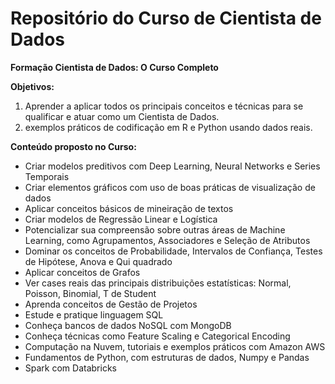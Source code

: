 # Repositório do Curso de Cientista de Dados
__Formação Cientista de Dados: O Curso Completo__

__Objetivos:__
1. Aprender a aplicar todos os principais conceitos e técnicas para se qualificar e atuar como um Cientista de Dados.
2. exemplos práticos de codificação em R e Python usando dados reais.

__Conteúdo proposto no Curso:__
* Criar modelos preditivos com Deep Learning, Neural Networks e Series Temporais
* Criar elementos gráficos com uso de boas práticas de visualização de dados
* Aplicar conceitos básicos de mineiração de textos
* Criar modelos de Regressão Linear e Logística
* Potencializar sua compreensão sobre outras áreas de Machine Learning, como Agrupamentos, Associadores e Seleção de Atributos
* Dominar os conceitos de Probabilidade, Intervalos de Confiança, Testes de Hipótese, Anova e Qui quadrado
* Aplicar conceitos de Grafos
* Ver cases reais das principais distribuições estatísticas: Normal, Poisson, Binomial, T de Student
* Aprenda conceitos de Gestão de Projetos
* Estude e pratique linguagem SQL
* Conheça bancos de dados NoSQL com MongoDB
* Conheça técnicas como Feature Scaling e Categorical Encoding
* Computação na Nuvem, tutoriais e exemplos práticos com Amazon AWS
* Fundamentos de Python, com estruturas de dados, Numpy e Pandas
* Spark com Databricks

